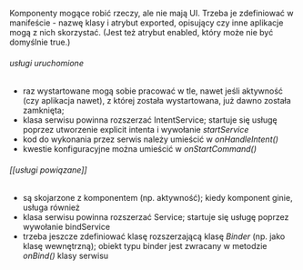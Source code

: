 Komponenty mogące robić rzeczy, ale nie mają UI.
Trzeba je zdefiniować w manifeście - nazwę klasy i atrybut exported, opisujący czy inne aplikacje mogą z nich skorzystać. (Jest też atrybut enabled, który może nie być domyślnie true.)

###### usługi uruchomione 
- raz wystartowane mogą sobie pracować w tle, nawet jeśli aktywność (czy aplikacja nawet), z której została wystartowana, już dawno została zamknięta;
- klasa serwisu powinna rozszerzać IntentService; startuje się usługę poprzez utworzenie explicit intenta i wywołanie *startService*
- kod do wykonania przez serwis należy umieścić w *onHandleIntent()*
- kwestie konfiguracyjne można umieścić w *onStartCommand()*


###### [[usługi powiązane]] 
- są skojarzone z komponentem (np. aktywność); kiedy komponent ginie, usługa również
- klasa serwisu powinna rozszerzać Service; startuje się usługę poprzez wywołanie bindService
- trzeba jeszcze zdefiniować klasę rozszerzającą klasę *Binder* (np. jako klasę wewnętrzną); obiekt typu binder jest zwracany w metodzie *onBind()* klasy serwisu